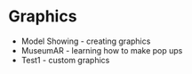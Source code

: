 # Graphics

* Model Showing - creating graphics
* MuseumAR - learning how to make pop ups
* Test1 - custom graphics
